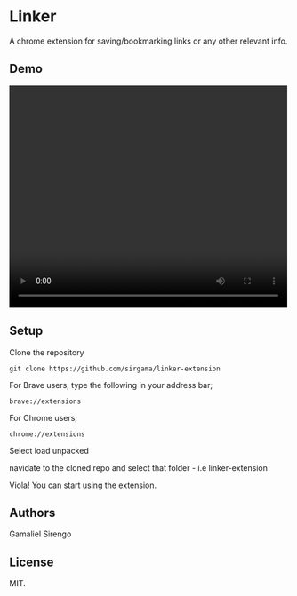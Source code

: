 # Linker
A chrome extension for saving/bookmarking links or any other relevant info.
## Demo


<video width="500" height="400" controls>
  <source src="https://res.cloudinary.com/dzhpqlsy9/video/upload/v1664454714/cinna_k1znyd.mp4" type="video/mp4">
  
</video>

## Setup
Clone the repository

    git clone https://github.com/sirgama/linker-extension

For Brave users, type the following in your address bar;

    brave://extensions

For Chrome users;

    chrome://extensions

Select load unpacked

navidate to the cloned repo and select that folder - i.e linker-extension

Viola! You can start using the extension.


## Authors

Gamaliel Sirengo 

## License

MIT.